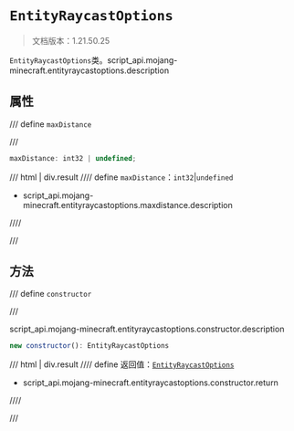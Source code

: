 # `EntityRaycastOptions`

> 文档版本：1.21.50.25

`EntityRaycastOptions`类。script_api.mojang-minecraft.entityraycastoptions.description

## 属性

/// define
`maxDistance`


///

```js
maxDistance: int32 | undefined;
```

/// html | div.result
//// define
`maxDistance`：`int32`|`undefined`

- script_api.mojang-minecraft.entityraycastoptions.maxdistance.description


////

///


## 方法

/// define
`constructor`


///

script_api.mojang-minecraft.entityraycastoptions.constructor.description

```js
new constructor(): EntityRaycastOptions
```

/// html | div.result
//// define
返回值：[`EntityRaycastOptions`](./entityraycastoptions.md)

- script_api.mojang-minecraft.entityraycastoptions.constructor.return


////

///

